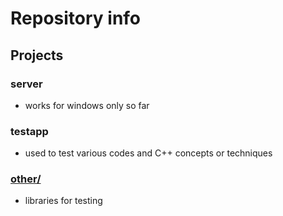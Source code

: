 # Repository info
## Projects
### server
- works for windows only so far
### testapp
- used to test various codes and C++ concepts or techniques
### [other/](other/ReadMe.md)
- libraries for testing
